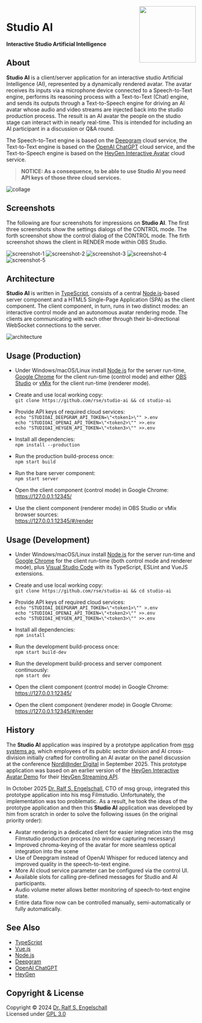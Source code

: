 
<img src="https://raw.githubusercontent.com/rse/studio-ai/master/res/app-icon.svg" width="150" style="float: right" align="right" alt=""/>

Studio AI
=========

**Interactive Studio Artificial Intelligence**

About
-----

**Studio AI** is a client/server application for an interactive
studio Artificial Intelligence (AI), represented by a dynamically
rendered avatar. The avatar receives its inputs via a microphone device
connected to a Speech-to-Text engine, performs its reasoning process
with a Text-to-Text (Chat) engine, and sends its outputs through a
Text-to-Speech engine for driving an AI avatar whose audio and video
streams are injected back into the studio production process. The result
is an AI avatar the people on the studio stage can interact with in
nearly real-time. This is intended for including an AI participant in a
discussion or Q&A round.

The Speech-to-Text engine is based on the [Deepgram](https://deepgram.com) cloud service,
the Text-to-Text engine is based on the [OpenAI ChatGPT](https://chatgpt.com) cloud service,
and the Text-to-Speech engine is based on the [HeyGen Interactive Avatar](https://heygen.com) cloud service.

> **NOTICE: As a consequence, to be able to use **Studio AI** you need API keys of those three cloud services.**

![collage](doc/collage.png)

Screenshots
-----------

The following are four screenshots for impressions on **Studio AI**.
The first three screenshots show the settings dialogs of the CONTROL mode.
The forth screenshot show the control dialog of the CONTROL mode.
The firth screenshot shows the client in RENDER mode within OBS Studio.

![screenshot-1](doc/screenshot-1.png)
![screenshot-2](doc/screenshot-2.png)
![screenshot-3](doc/screenshot-3.png)
![screenshot-4](doc/screenshot-4.png)
![screenshot-5](doc/screenshot-5.png)

Architecture
------------

**Studio AI** is written in [TypeScript](https://www.typescriptlang.org/),
consists of a central [Node.js](https://nodejs.org)-based server component and
a HTML5 Single-Page Application (SPA) as the client component.
The client component, in turn, runs in two distinct modes: an interactive
control mode and an autonomous avatar rendering mode. The clients are communicating
with each other through their bi-directional WebSocket connections to the server.

![architecture](doc/architecture.png)

Usage (Production)
------------------

- Under Windows/macOS/Linux install [Node.js](https://nodejs.org)
  for the server run-time, [Google Chrome](https://www.google.com/chrome)
  for the client run-time (control mode) and either [OBS Studio](https://obsproject.com)
  or [vMix](https://www.vmix.com) for the client run-time (renderer mode).

- Create and use local working copy:<br/>
  `git clone https://github.com/rse/studio-ai && cd studio-ai`

- Provide API keys of required cloud services:<br/>
  `echo "STUDIOAI_DEEPGRAM_API_TOKEN=\"<token1>\"" >.env`<br/>
  `echo "STUDIOAI_OPENAI_API_TOKEN=\"<token2>\"" >>.env`<br/>
  `echo "STUDIOAI_HEYGEN_API_TOKEN=\"<token3>\"" >>.env`

- Install all dependencies:<br/>
  `npm install --production`

- Run the production build-process once:<br/>
  `npm start build`

- Run the bare server component:<br/>
  `npm start server`

- Open the client component (control mode) in Google Chrome:<br/>
  https://127.0.0.1:12345/

- Use the client component (renderer mode) in OBS Studio or vMix browser sources:<br/>
  https://127.0.0.1:12345/#/render

Usage (Development)
-------------------

- Under Windows/macOS/Linux install [Node.js](https://nodejs.org)
  for the server run-time and [Google Chrome](https://www.google.com/chrome)
  for the client run-time (both control mode and renderer mode),
  plus [Visual Studio Code](https://code.visualstudio.com/) with its
  TypeScript, ESLint and VueJS extensions.

- Create and use local working copy:<br/>
  `git clone https://github.com/rse/studio-ai && cd studio-ai`

- Provide API keys of required cloud services:<br/>
  `echo "STUDIOAI_DEEPGRAM_API_TOKEN=\"<token1>\"" >.env`<br/>
  `echo "STUDIOAI_OPENAI_API_TOKEN=\"<token2>\"" >>.env`<br/>
  `echo "STUDIOAI_HEYGEN_API_TOKEN=\"<token3>\"" >>.env`

- Install all dependencies:<br/>
  `npm install`

- Run the development build-process once:<br/>
  `npm start build-dev`

- Run the development build-process and server component continuously:<br/>
  `npm start dev`

- Open the client component (control mode) in Google Chrome:<br/>
  https://127.0.0.1:12345/

- Open the client component (renderer mode) in Google Chrome:<br/>
  https://127.0.0.1:12345/#/render

History
-------

The **Studio AI** application was inspired by a prototype application
from [msg systems ag](https://www.msg.group), which employees of its
public sector division and AI cross-division initially crafted for
controlling an AI avatar on the panel discussion at the
conference [Nordl@nder Digital](https://www.nordlaender-digital.de/) in September 2025.
This prototype application was based on an earlier version of the
[HeyGen Interactive Avatar Demo](https://github.com/HeyGen-Official/InteractiveAvatarNextJSDemo)
for their [HeyGen Streaming API](https://github.com/HeyGen-Official/StreamingAvatarSDK).

In October 2025 [Dr. Ralf S. Engelschall](https://engelschall.com), CTO of msg group, integrated this
prototype application into his msg Filmstudio. Unfortunately, the implementation was
too problematic. As a result, he took the ideas of the prototype application and then
this **Studio AI** application was developed by him
from scratch in order to solve the following issues (in the original priority order):

- Avatar rendering in a dedicated client for easier integration into the msg Filmstudio
  production process (no window capturing necessary)
- Improved chroma-keying of the avatar for more seamless optical integration into the scene
- Use of Deepgram instead of OpenAI Whisper for reduced latency and improved quality in the speech-to-text engine.
- More AI cloud service parameter can be configured via the control UI.
- Available slots for calling pre-defined messages for Studio and AI participants.
- Audio volume meter allows better monitoring of speech-to-text engine state.
- Entire data flow now can be controlled manually, semi-automatically or fully automatically.

See Also
--------

- [TypeScript](https://www.typescriptlang.org/)
- [Vue.js](https://vuejs.org/)
- [Node.js](https://nodejs.org)
- [Deepgram](https://deepgram.com)
- [OpenAI ChatGPT](https://chatgpt.com)
- [HeyGen](https://heygen.com)

Copyright & License
-------------------

Copyright &copy; 2024 [Dr. Ralf S. Engelschall](mailto:rse@engelschall.com)<br/>
Licensed under [GPL 3.0](https://spdx.org/licenses/GPL-3.0-only)


